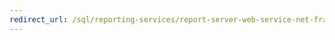 ```yaml
---
redirect_url: /sql/reporting-services/report-server-web-service-net-framework-soap-headers/using-reporting-services-soap-headers
---
```

